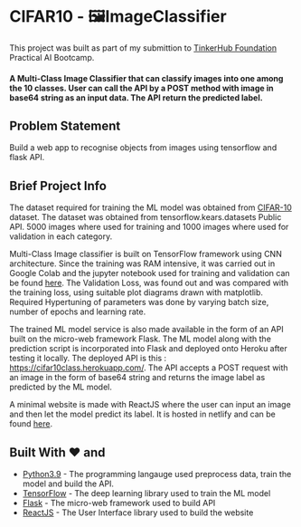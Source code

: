 # CIFAR10 - 🖼ImageClassifier

This project was built as part of my submittion to [TinkerHub Foundation](https://tinkerhub.org/) Practical AI Bootcamp.


#### A Multi-Class Image Classifier that can classify images into one among the 10 classes. User can call the API by a POST method with image in base64 string as an input data. The API return the predicted label.


## Problem Statement

Build a web app to recognise objects from images using tensorflow and flask API. 


## Brief Project Info

The dataset required for training the ML model was obtained from [CIFAR-10](https://www.cs.toronto.edu/~kriz/cifar.html) dataset. The dataset was obtained from tensorflow.kears.datasets Public API. 5000 images where used for training and 1000 images where used for validation in each category. 

Multi-Class Image classifier is built on TensorFlow framework using CNN architecture. Since the training was RAM intensive, it was carried out in Google Colab and the jupyter notebook used for training and validation can be found [here](https://colab.research.google.com/drive/1S7rrkzLNM7K2VpgMz2GwUra-4xQwnHzJ?usp=sharing). The Validation Loss, was found out and was compared with the training loss, using suitable plot diagrams drawn with matplotlib. Required Hypertuning of parameters was done by varying batch size, number of epochs and learning rate.

The trained ML model service is also made available in the form of an API built on the micro-web framework Flask. The ML model along with the prediction script is incorporated into Flask and deployed onto Heroku after testing it locally. The deployed API is this : https://cifar10class.herokuapp.com/. The API accepts a POST request with an image in the form of base64 string and returns the image label as predicted by the ML model.

A minimal website is made with ReactJS where the user can input an image and then let the model predict its label. It is hosted in netlify and can be found [here](https://cifar10class.netlify.app/).

## Built With ❤️ and

* [Python3.9](https://docs.python.org/3.9/) - The programming langauge used preprocess data, train the model and build the API.
* [TensorFlow](https://www.tensorflow.org/) - The deep learning library used to train the ML model
* [Flask](https://flask.palletsprojects.com/en/2.0.x/) - The micro-web framework used to build API
* [ReactJS](https://reactjs.org/) - The User Interface library used to build the website

